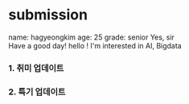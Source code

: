 # submission
name: hagyeongkim
age: 25
grade: senior
Yes, sir  
Have a good day! 
hello !
I'm interested in AI, Bigdata 
### 1. 취미 업데이트 
### 2. 특기 업데이트
